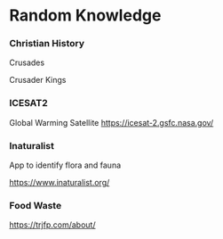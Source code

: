# Random Knowledge

### Christian History

Crusades

Crusader Kings

### ICESAT2 

Global Warming Satellite   https://icesat-2.gsfc.nasa.gov/

### Inaturalist

App to identify flora and fauna 

https://www.inaturalist.org/

### Food Waste 

https://trjfp.com/about/


